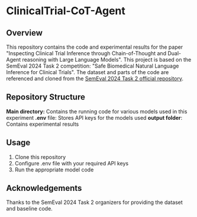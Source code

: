 # ClinicalTrial-CoT-Agent
## Overview

This repository contains the code and experimental results for the paper "Inspecting Clinical Trial Inference through Chain-of-Thought and Dual-Agent reasoning with Large Language Models". This project is based on the SemEval 2024 Task 2 competition: "Safe Biomedical Natural Language Inference for Clinical Trials".
The dataset and parts of the code are referenced and cloned from the [SemEval 2024 Task 2 official repository](https://github.com/ai-systems/Task-2-SemEval-2024).

## Repository Structure
**Main directory:** Contains the running code for various models used in this experiment
**.env** file: Stores API keys for the models used
**output folder**: Contains experimental results

## Usage
1. Clone this repository
2. Configure .env file with your required API keys
3. Run the appropriate model code

## Acknowledgements
Thanks to the SemEval 2024 Task 2 organizers for providing the dataset and baseline code.
